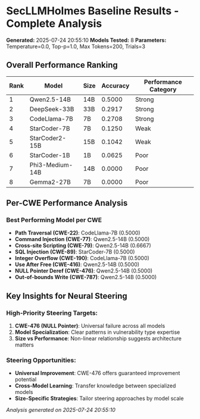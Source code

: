 # SecLLMHolmes Baseline Results - Complete Analysis

**Generated:** 2025-07-24 20:55:10
**Models Tested:** 8
**Parameters:** Temperature=0.0, Top-p=1.0, Max Tokens=200, Trials=3

## Overall Performance Ranking

| Rank | Model | Size | Accuracy | Performance Category |
|------|-------|------|----------|-------------------|
| 1 | Qwen2.5-14B | 14B | 0.5000 | Strong |
| 2 | DeepSeek-33B | 33B | 0.2917 | Strong |
| 3 | CodeLlama-7B | 7B | 0.2708 | Strong |
| 4 | StarCoder-7B | 7B | 0.1250 | Weak |
| 5 | StarCoder2-15B | 15B | 0.1042 | Weak |
| 6 | StarCoder-1B | 1B | 0.0625 | Poor |
| 7 | Phi3-Medium-14B | 14B | 0.0000 | Poor |
| 8 | Gemma2-27B | 7B | 0.0000 | Poor |

## Per-CWE Performance Analysis

### Best Performing Model per CWE

- **Path Traversal
(CWE-22)**: CodeLlama-7B (0.5000)
- **Command Injection
(CWE-77)**: Qwen2.5-14B (0.5000)
- **Cross-site Scripting
(CWE-79)**: Qwen2.5-14B (0.6667)
- **SQL Injection
(CWE-89)**: StarCoder-7B (0.5000)
- **Integer Overflow
(CWE-190)**: CodeLlama-7B (0.5000)
- **Use After Free
(CWE-416)**: Qwen2.5-14B (0.5000)
- **NULL Pointer Deref
(CWE-476)**: Qwen2.5-14B (0.5000)
- **Out-of-bounds Write
(CWE-787)**: Qwen2.5-14B (0.5000)

## Key Insights for Neural Steering

### High-Priority Steering Targets:
1. **CWE-476 (NULL Pointer)**: Universal failure across all models
2. **Model Specialization**: Clear patterns in vulnerability type expertise
3. **Size vs Performance**: Non-linear relationship suggests architecture matters

### Steering Opportunities:
- **Universal Improvement**: CWE-476 offers guaranteed improvement potential
- **Cross-Model Learning**: Transfer knowledge between specialized models
- **Size-Specific Strategies**: Tailor steering approaches by model scale

*Analysis generated on 2025-07-24 20:55:10*